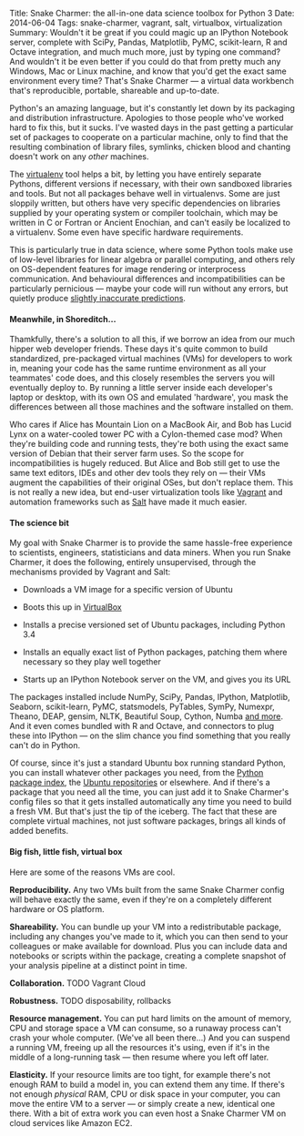 Title: Snake Charmer: the all-in-one data science toolbox for Python 3
Date: 2014-06-04
Tags: snake-charmer, vagrant, salt, virtualbox, virtualization
Summary: Wouldn't it be great if you could magic up an IPython Notebook server, complete with SciPy, Pandas, Matplotlib, PyMC, scikit-learn, R and Octave integration, and much much more, just by typing one command? And wouldn't it be even better if you could do that from pretty much any Windows, Mac or Linux machine, and know that you'd get the exact same environment every time? That's Snake Charmer &mdash; a virtual data workbench that's reproducible, portable, shareable and up-to-date.
 
Python's an amazing language, but it's constantly let down by its packaging and distribution infrastructure. Apologies to those people who've worked hard to fix this, but it sucks. I've wasted days in the past getting a particular set of packages to cooperate on a particular machine, only to find that the resulting combination of library files, symlinks, chicken blood and chanting doesn't work on any *other* machines.

The [virtualenv](http://virtualenv.readthedocs.org/en/latest/) tool helps a bit, by letting you have entirely separate Pythons, different versions if necessary, with their own sandboxed libraries and tools. But not all packages behave well in virtualenvs. Some are just sloppily written, but others have very specific dependencies on libraries supplied by your operating system or compiler toolchain, which may be written in C or Fortran or Ancient Enochian, and can't easily be localized to a virtualenv. Some even have specific hardware requirements.

This is particularly true in data science, where some Python tools make use of low-level libraries for linear algebra or parallel computing, and others rely on OS-dependent features for image rendering or interprocess communication. And behavioural differences and incompatibilities can be particularly pernicious &mdash; maybe your code will run without any errors, but quietly produce [slightly inaccurate predictions](https://github.com/statsmodels/statsmodels/issues/1690).

#### Meanwhile, in Shoreditch...

Thamkfully, there's a solution to all this, if we borrow an idea from our much hipper web developer friends. These days it's quite common to build standardized, pre-packaged virtual machines (VMs) for developers to work in, meaning your code has the same runtime environment as all your teammates' code does, and this closely resembles the servers you will eventually deploy to. By running a little server inside each developer's laptop or desktop, with its own OS and emulated 'hardware', you mask the differences between all those machines and the software installed on them.

Who cares if Alice has Mountain Lion on a MacBook Air, and Bob has Lucid Lynx on a water-cooled tower PC with a Cylon-themed case mod? When they're building code and running tests, they're both using the exact same version of Debian that their server farm uses. So the scope for incompatibilities is hugely reduced. But Alice and Bob still get to use the same text editors, IDEs and other dev tools they rely on &mdash; their VMs augment the capabilities of their original OSes, but don't replace them. This is not really a new idea, but end-user virtualization tools like [Vagrant](http://www.vagrantup.com/) and automation frameworks such as [Salt](http://www.saltstack.com/community/) have made it much easier.

#### The science bit

My goal with Snake Charmer is to provide the same hassle-free experience to scientists, engineers, statisticians and data miners. When you run Snake Charmer, it does the following, entirely unsupervised, through the mechanisms provided by Vagrant and Salt:

- Downloads a VM image for a specific version of Ubuntu

- Boots this up in [VirtualBox](https://www.virtualbox.org/)

- Installs a precise versioned set of Ubuntu packages, including Python 3.4

- Installs an equally exact list of Python packages, patching them where necessary so they play well together

- Starts up an IPython Notebook server on the VM, and gives you its URL

The packages installed include NumPy, SciPy, Pandas, IPython, Matplotlib, Seaborn, scikit-learn, PyMC, statsmodels, PyTables, SymPy, Numexpr, Theano, DEAP, gensim, NLTK, Beautiful Soup, Cython, Numba [and more](https://github.com/andrewclegg/snake-charmer/blob/master/README.md#what-is-included). And it even comes bundled with R and Octave, and connectors to plug these into IPython &mdash; on the slim chance you find something that you really can't do in Python.

Of course, since it's just a standard Ubuntu box running standard Python, you can install whatever other packages you need, from the [Python package index](https://pypi.python.org/pypi), the [Ubuntu repositories](http://packages.ubuntu.com/) or elsewhere. And if there's a package that you need all the time, you can just add it to Snake Charmer's config files so that it gets installed automatically any time you need to build a fresh VM. But that's just the tip of the iceberg. The fact that these are complete virtual machines, not just software packages, brings all kinds of added benefits.

#### Big fish, little fish, virtual box

Here are some of the reasons VMs are cool.

**Reproducibility.** Any two VMs built from the same Snake Charmer config will behave exactly the same, even if they're on a completely different hardware or OS platform.

**Shareability.** You can bundle up your VM into a redistributable package, including any changes you've made to it, which you can then send to your colleagues or make available for download. Plus you can include data and notebooks or scripts within the package, creating a complete snapshot of your analysis pipeline at a distinct point in time.

**Collaboration.** TODO Vagrant Cloud

**Robustness.** TODO disposability, rollbacks

**Resource management.** You can put hard limits on the amount of memory, CPU and storage space a VM can consume, so a runaway process can't crash your whole computer. (We've all been there...) And you can suspend a running VM, freeing up all the resources it's using, even if it's in the middle of a long-running task &mdash; then resume where you left off later.

**Elasticity.** If your resource limits are too tight, for example there's not enough RAM to build a model in, you can extend them any time. If there's not enough *physical* RAM, CPU or disk space in your computer, you can move the entire VM to a server &mdash; or simply create a new, identical one there. With a bit of extra work you can even host a Snake Charmer VM on cloud services like Amazon EC2.


